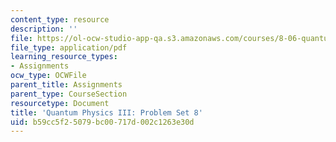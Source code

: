 ```yaml
---
content_type: resource
description: ''
file: https://ol-ocw-studio-app-qa.s3.amazonaws.com/courses/8-06-quantum-physics-iii-spring-2018/b59cc5f25079bc00717d002c1263e30d_MIT8_06S18ps8.pdf
file_type: application/pdf
learning_resource_types:
- Assignments
ocw_type: OCWFile
parent_title: Assignments
parent_type: CourseSection
resourcetype: Document
title: 'Quantum Physics III: Problem Set 8'
uid: b59cc5f2-5079-bc00-717d-002c1263e30d
---
```

